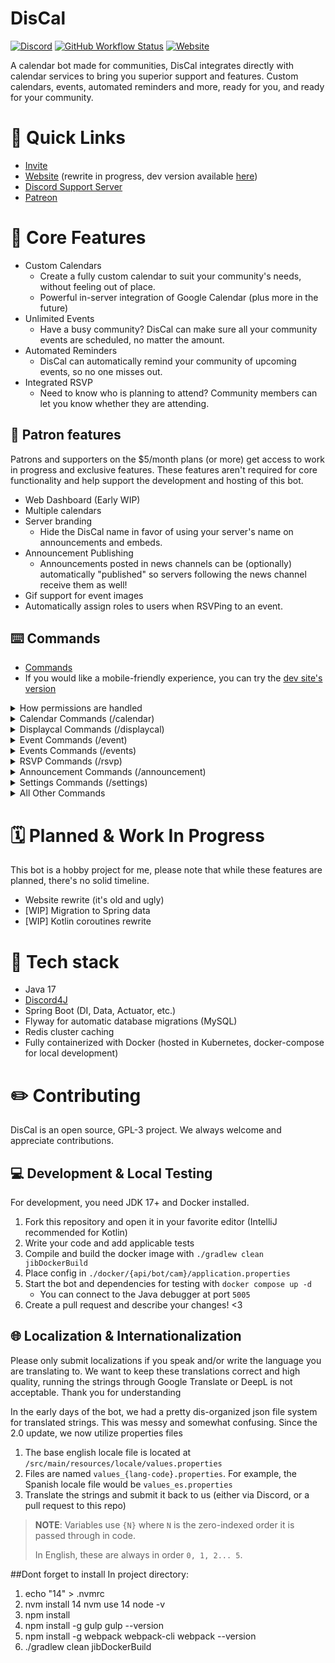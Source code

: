 # DisCal
[![Discord](https://img.shields.io/discord/375357265198317579?label=DreamExposure&style=flat-square)](https://discord.gg/2TFqyuy)
[![GitHub Workflow Status](https://img.shields.io/github/actions/workflow/status/DreamExposure/DisCal-Discord-Bot/gradle.yml?branch=develop&label=Build&style=flat-square)](https://github.com/DreamExposure/DisCal-Discord-Bot/actions)
[![Website](https://img.shields.io/website?down_color=red&down_message=offline&label=Status&style=flat-square&up_message=online&url=https%3A%2F%2Fwww.discalbot.com)](https://discalbot.com/status)


A calendar bot made for communities, 
DisCal integrates directly with calendar services to bring you superior support and features.
Custom calendars, events, automated reminders and more, ready for you, and ready for your community.

# 🔗 Quick Links
- [Invite](https://discord.com/api/oauth2/authorize?client_id=265523588918935552&permissions=420979666000&scope=bot%20applications.commands)
- [Website](https://discalbot.com) (rewrite in progress, dev version available [here](https://dev.discalbot.com))
- [Discord Support Server](https://discord.gg/2TFqyuy)
- [Patreon](https://www.patreon.com/Novafox)

# 💎 Core Features
- Custom Calendars 
  - Create a fully custom calendar to suit your community's needs, without feeling out of place.
  - Powerful in-server integration of Google Calendar (plus more in the future)
- Unlimited Events
  - Have a busy community? DisCal can make sure all your community events are scheduled, no matter the amount.
- Automated Reminders
  - DisCal can automatically remind your community of upcoming events, so no one misses out.
- Integrated RSVP
  - Need to know who is planning to attend? Community members can let you know whether they are attending.


## 🎉 Patron features
Patrons and supporters on the $5/month plans (or more) get access to work in progress and exclusive features.
These features aren't required for core functionality and help support the development and hosting of this bot.

- Web Dashboard (Early WIP)
- Multiple calendars
- Server branding
  - Hide the DisCal name in favor of using your server's name on announcements and embeds.
- Announcement Publishing
  - Announcements posted in news channels can be (optionally) automatically "published" so servers following the news channel receive them as well!
- Gif support for event images
- Automatically assign roles to users when RSVPing to an event.

## ⌨️ Commands
- [Commands](https://discalbot.com/commands)
- If you would like a mobile-friendly experience, you can try the [dev site's version](https://dev.discalbot.com/commands)

<details>
<summary>How permissions are handled</summary>

DisCal uses a simple-to-understand permission scheme for handling access to commands.
- **Elevated**
  - Requires `ADMINISTRATOR` or `MANAGE_SERVER` permission nodes, or being the guild owner
- **Privileged**
  -  Requires DisCal control role (default control role is `@everyone`)
- **Everyone**
  - Everyone will always be able to access (unless commands are disabled for the channel)
- **Patron-Only**
  - Requires guild to be a patron-guild at the early access tier or higher
- **Dev-Only**
  - Only DisCal Developers are able to use these commands
</details>

<details>
<summary>Calendar Commands (/calendar)</summary>

| Command                 | Description                            | Permissions |
|-------------------------|----------------------------------------|-------------|
| `/calendar create`      | Starts the calendar creation wizard    | elevated    |
| `/calendar name`        | Sets the calendar's name               | elevated    |
| `/calendar description` | Sets the calendar's description        | elevated    |
| `/calendar timezone`    | Sets the calendar's timezone           | elevated    |
| `/calendar review`      | Displays the calendar's properties     | elevated    |
| `/calendar confirm`     | Commits the changes made in the wizard | elevated    |
| `/calendar cancel`      | Cancels the wizard                     | elevated    |
| `/calendar delete`      | Deletes the calendar                   | elevated    |
| `/calendar edit`        | Starts the calendar edit wizard        | elevated    |
</details>

<details>
<summary>Displaycal Commands (/displaycal)</summary>

| Command              | Description                                           | Permissions |
|----------------------|-------------------------------------------------------|-------------|
| `/displaycal new`    | Creates a new auto-updating calendar overview message | elevated    |
</details>

<details>
<summary>Event Commands (/event)</summary>

| Command              | Description                                         | Permissions                         |
|----------------------|-----------------------------------------------------|-------------------------------------|
| `/event view`        | Displays the event's details                        | everyone                            |
| `/event create`      | Starts the event creation wizard                    | privileged                          |
| `/event name`        | Sets the event's name                               | privileged                          |
| `/event description` | Sets the event's description                        | privileged                          |
| `/event start`       | Sets the event's start                              | privileged                          |
| `/event end`         | Sets the event's end                                | privileged                          |
| `/event color`       | Sets the event's color                              | privileged                          |
| `/event location`    | Sets the event's location                           | privileged                          |
| `/event image`       | Sets the event's image                              | privileged, gif support patron-only |
| `/event recur`       | Toggles whether the event recurs, and how it recurs | privileged                          |
| `/event review`      | Displays the event's properties                     | privileged                          |
| `/event confirm`     | Commits the changes made in the wizard              | privileged                          |
| `/event cancel`      | Cancels the wizard                                  | privileged                          |
| `/event edit`        | Starts the event edit wizard                        | privileged                          |
| `/event copy`        | Copies an existing event's details to a new event   | privileged                          |
| `/event delete`      | Deletes an event                                    | privileged                          |
</details>

<details>
<summary>Events Commands (/events)</summary>

| Command            | Description                                       | Permissions |
|--------------------|---------------------------------------------------|-------------|
| `/events upcoming` | Lists the next X upcoming events                  | everyone    |
| `/events ongoing`  | Lists the ongoing events                          | everyone    |
| `/events today`    | Lists the events occurring in the next 24 hours   | everyone    |
| `/events range`    | Lists the events found in the date range provided | everyone    |
</details>

<details>
<summary>RSVP Commands (/rsvp)</summary>

| Command        | Description                                                                                                                          | Permissions           |
|----------------|--------------------------------------------------------------------------------------------------------------------------------------|-----------------------|
| `/rsvp ontime` | RSVPs as going to the event on time                                                                                                  | everyone              |
| `/rsvp late`   | RSVPs as going to the event, but arriving late                                                                                       | everyone              |
| `/rsvp not`    | RSVPs as not going to the event                                                                                                      | everyone              |
| `/rsvp unsure` | RSVPs as unsure if you will be able to attend                                                                                        | everyone              |
| `/rsvp remove` | Removes your RSVP status from the event                                                                                              | everyone              |
| `/rsvp list`   | Lists who has RSVPed to the event                                                                                                    | everyone              |
| `/rsvp limit`  | Sets the max number of people allowed to attend. `-1` to disable the limit                                                           | privileged            |
| `/rsvp role`   | Sets the role assigned when RSVP'd to the event. `@everyone` to disable. *NOTE:* These roles are currently not automatically removed | elevated, patron-only |
</details>

<details>
<summary>Announcement Commands (/announcement)</summary>

| Command                     | Description                                                                         | Permissions             |
|-----------------------------|-------------------------------------------------------------------------------------|-------------------------|
| `/announcement create`      | Starts the announcement create wizard                                               | privileged              |
| `/announcement type`        | Sets the announcement type. Valid types: UNIVERSAL, SPECIFIC, COLOR, RECUR          | privileged              |
| `/announcement event`       | Sets the announcement's event. Only needed when using SPECIFIC or RECUR types       | privileged              |
| `/announcement color`       | Sets the announcement's color. Only needed when using COLOR type                    | privileged              |
| `/announcement channel`     | Sets the channel the announcement will be posted in                                 | privileged              |
| `/announcement minutes`     | Sets the minutes before an event to announce. Added to hours                        | privileged              |
| `/announcement hours`       | Sets the hours before an event to announce. Added to minutes                        | privileged              |
| `/announcement info`        | Sets the additional info to be posted along with the event. No text input to remove | privileged              |
| `/announcement calendar`    | Sets the calendar the announcement will read from. Defaults to 1 (main calendar)    | privileged              |
| `/announcement publish`     | Toggles if the announcement should be pushed to channel subscribers                 | privileged, patron-only |
| `/announcement review`      | Displays the announcement properties in the wizard	                                 | privileged              |
| `/announcement confirm`     | Commits the changes made in the wizard	                                             | privileged              |
| `/announcement cancel`      | Cancels the announcement wizard                                                     | privileged              |
| `/announcement edit`        | Starts the announcement edit wizard                                                 | privileged              |
| `/announcement copy`        | Copies an existing announcement to a new one                                        | privileged              |
| `/announcement delete`      | Deletes an announcement                                                             | privileged              |
| `/announcement enable`      | Sets whether an announcement is enabled                                             | privileged              |
| `/announcement view`        | Displays an existing announcement's properties	                                     | everyone                |
| `/announcement list`        | Lists announcements, -1 for all                                                     | everyone                |
| `/announcement subscribe`   | Subscribes to an announcement to be pinged when it is posted                        | everyone                |
| `/announcement unsubscribe` | Unsubscribes to an announcement, to stop being pinged when it is posted             | everyone                |
</details>

<details>
<summary>Settings Commands (/settings)</summary>

| Command                        | Description                                                              | Permissions           |
|--------------------------------|--------------------------------------------------------------------------|-----------------------|
| `/settings view`               | Displays the current settings for the guild                              | elevated              |
| `/settings role`               | Sets the role required to use privileged commands                        | elevated              |
| `/settings announcement-style` | Changes the style announcements will be posted as                        | elevated              |
| `/settings language`           | Changes the language the bot will use in responses                       | elevated              |
| `/settings time-format`        | Changes what format to display date/time when needed                     | elevated              |
| `/settings branding`           | Toggles between DisCal branding or the guild's name/image where possible | elevated, patron-only |
</details>

<details>
<summary>All Other Commands</summary>

| Command         | Description                                                  | Permissions           |
|-----------------|--------------------------------------------------------------|-----------------------|
| `/discal`       | Displays information about the bot                           | everyone              |
| `/linkcal`      | Provides info and a link to view the guild's calendar        | everyone              |
| `/time`         | Displays the current time as seen by the calendar's timezone | everyone              |
| [WIP] `/addcal` | Starts the process to add a pre-existing calendar            | patron-only, dev-only |
| `help`          | Links to the commands page and documentation                 | everyone              |
</details>


# 🗓️ Planned & Work In Progress
This bot is a hobby project for me, please note that while these features are planned, there's no solid timeline.
- Website rewrite (it's old and ugly)
- [WIP] Migration to Spring data
- [WIP] Kotlin coroutines rewrite

# 🧰 Tech stack
- Java 17
- [Discord4J](https://github.com/Discord4J/DIscord4J)
- Spring Boot (DI, Data, Actuator, etc.)
- Flyway for automatic database migrations (MySQL)
- Redis cluster caching
- Fully containerized with Docker (hosted in Kubernetes, docker-compose for local development)

# ✏️ Contributing
DisCal is an open source, GPL-3 project. We always welcome and appreciate contributions.

## 💻 Development & Local Testing
For development, you need JDK 17+ and Docker installed.

1. Fork this repository and open it in your favorite editor (IntelliJ recommended for Kotlin)
2. Write your code and add applicable tests
3. Compile and build the docker image with `./gradlew clean jibDockerBuild`
4. Place config in `./docker/{api/bot/cam}/application.properties`
5. Start the bot and dependencies for testing with `docker compose up -d`
    - You can connect to the Java debugger at port `5005`
6. Create a pull request and describe your changes! <3

## 🌐 Localization & Internationalization
Please only submit localizations if you speak and/or write the language you are translating to.
We want to keep these translations correct and high quality, running the strings through Google Translate or DeepL is not acceptable.
Thank you for understanding

In the early days of the bot, we had a pretty dis-organized json file system for translated strings.
This was messy and somewhat confusing. Since the 2.0 update, we now utilize properties files

1. The base english locale file is located at `/src/main/resources/locale/values.properties`
2. Files are named `values_{lang-code}.properties`. For example, the Spanish locale file would be `values_es.properties`
3. Translate the strings and submit it back to us (either via Discord, or a pull request to this repo)

> **NOTE**: Variables use `{N}` where `N` is the zero-indexed order it is passed through in code.
>
> In English, these are always in order `0, 1, 2... 5`.

##Dont forget to install
In project directory:
1) echo "14" > .nvmrc
2) nvm install 14
nvm use 14
node -v
3) npm install
4) npm install -g gulp
gulp --version
6) npm install -g webpack webpack-cli
webpack --version
8) ./gradlew clean jibDockerBuild
